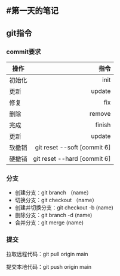 #第一天的笔记
------
## git指令
### commit要求
| 操作        | 指令  |
| --------   | -----:  |
| 初始化      | init  | 
| 更新        |update | 
| 修复        | fix   | 
| 删除        |remove |
| 完成      | finish  | 
| 更新        |update |
| 软撤销  |git reset --soft [commit 6] |
| 硬撤销  |git reset --hard [commit 6] |

### 分支
- 创建分支：git branch （name）
- 切换分支：git checkout （name）
- 创建并切换分支：git checkout -b (name)
- 删除分支：git branch -d (name)
- 合并分支：git merge (name)
  
### 提交
 拉取远程代码：git pull origin main

 提交本地代码：git push origin main

